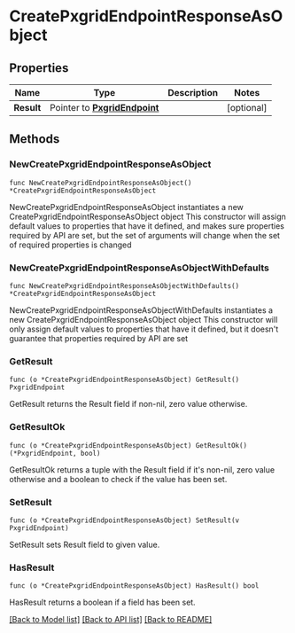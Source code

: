 # CreatePxgridEndpointResponseAsObject

## Properties

Name | Type | Description | Notes
------------ | ------------- | ------------- | -------------
**Result** | Pointer to [**PxgridEndpoint**](PxgridEndpoint.md) |  | [optional] 

## Methods

### NewCreatePxgridEndpointResponseAsObject

`func NewCreatePxgridEndpointResponseAsObject() *CreatePxgridEndpointResponseAsObject`

NewCreatePxgridEndpointResponseAsObject instantiates a new CreatePxgridEndpointResponseAsObject object
This constructor will assign default values to properties that have it defined,
and makes sure properties required by API are set, but the set of arguments
will change when the set of required properties is changed

### NewCreatePxgridEndpointResponseAsObjectWithDefaults

`func NewCreatePxgridEndpointResponseAsObjectWithDefaults() *CreatePxgridEndpointResponseAsObject`

NewCreatePxgridEndpointResponseAsObjectWithDefaults instantiates a new CreatePxgridEndpointResponseAsObject object
This constructor will only assign default values to properties that have it defined,
but it doesn't guarantee that properties required by API are set

### GetResult

`func (o *CreatePxgridEndpointResponseAsObject) GetResult() PxgridEndpoint`

GetResult returns the Result field if non-nil, zero value otherwise.

### GetResultOk

`func (o *CreatePxgridEndpointResponseAsObject) GetResultOk() (*PxgridEndpoint, bool)`

GetResultOk returns a tuple with the Result field if it's non-nil, zero value otherwise
and a boolean to check if the value has been set.

### SetResult

`func (o *CreatePxgridEndpointResponseAsObject) SetResult(v PxgridEndpoint)`

SetResult sets Result field to given value.

### HasResult

`func (o *CreatePxgridEndpointResponseAsObject) HasResult() bool`

HasResult returns a boolean if a field has been set.


[[Back to Model list]](../README.md#documentation-for-models) [[Back to API list]](../README.md#documentation-for-api-endpoints) [[Back to README]](../README.md)


